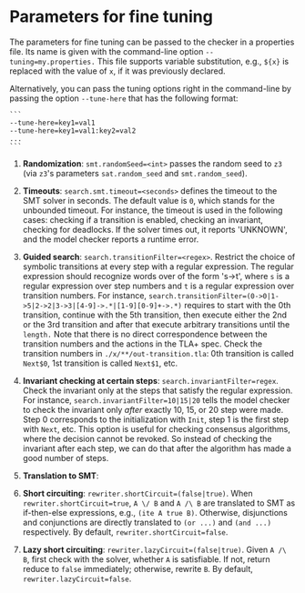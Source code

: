 Parameters for fine tuning
==========================

The parameters for fine tuning can be passed to the checker in a properties
file.  Its name is given with the command-line option `--tuning=my.properties.`
This file supports variable substitution, e.g., `${x}` is replaced with the
value of `x`, if it was previously declared.

Alternatively, you can pass the tuning options right in the command-line by
passing the option `--tune-here` that has the following format:
    
    ```
    --tune-here=key1=val1
    --tune-here=key1=val1:key2=val2
    ...
    ```

1. __Randomization__: `smt.randomSeed=<int>` passes the random seed to `z3` (via
  `z3`'s parameters `sat.random_seed` and `smt.random_seed`). 

1. __Timeouts__: ``search.smt.timeout=<seconds>`` defines the timeout to the SMT solver
  in seconds. The default value is `0`, which stands for the unbounded timeout.
  For instance, the timeout is used in the following cases:
  checking if a transition is enabled, checking an invariant, checking for deadlocks.
  If the solver times out, it reports 'UNKNOWN', and the model checker reports a runtime
  error.

1. __Guided search__: ``search.transitionFilter=<regex>``.
  Restrict the choice of symbolic transitions at every step with a regular expression.
  The regular expression should recognize words over of the form 's->t', where `s`
  is a regular expression over step numbers and `t` is a regular expression over
  transition numbers. For instance,
  `search.transitionFilter=(0->0|1->5|2->2|3->3|[4-9]->.*|[1-9][0-9]+->.*)`
  requires to start with the 0th transition, continue with the 5th transition,
  then execute either the 2nd or the 3rd transition and after that execute
  arbitrary transitions until the ``length.`` Note that there is no direct correspondence
  between the transition numbers and the actions in the TLA+ spec. Check the 
  transition numbers in `./x/**/out-transition.tla`: 0th transition is called `Next$0`, 1st transition is called `Next$1`, etc.
  
1. __Invariant checking at certain steps__: ``search.invariantFilter=regex``.
  Check the invariant only at the steps that satisfy the regular expression.
  For instance, ``search.invariantFilter=10|15|20`` tells the model checker to
  check the invariant only *after* exactly 10, 15, or 20 step were made. Step 0 corresponds
  to the initialization with ``Init``, step 1 is the first step with ``Next``, etc.
  This option is useful for checking consensus algorithms, where the decision
  cannot be revoked. So instead of checking the invariant after each step, we can
  do that after the algorithm has made a good number of steps. 
  
1. __Translation to SMT__:
  
  1. __Short circuiting__: `rewriter.shortCircuit=(false|true)`. When `rewriter.shortCircuit=true`, `A \/ B` and `A /\ B` are translated to SMT as if-then-else expressions, e.g., `(ite A true B)`. Otherwise, disjunctions and conjunctions are directly translated to `(or ...)` and `(and ...)` respectively. By default, `rewriter.shortCircuit=false`.

  1. __Lazy short circuiting__: `rewriter.lazyCircuit=(false|true)`. Given `A /\ B`, first check with the solver, whether `A` is satisfiable. If not, return reduce to `false` immediately; otherwise, rewrite `B`. By default, `rewriter.lazyCircuit=false`.
